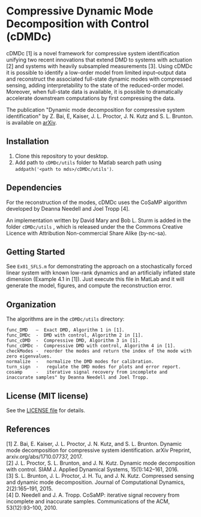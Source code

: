 # Compressive Dynamic Mode Decomposition with Control (cDMDc)
cDMDc [1] is a novel framework for compressive system identification unifying two recent innovations that extend DMD to systems with actuation [2] and systems with heavily subsampled measurements [3]. Using cDMDc it is possible to identify a low-order model from limited input–output data and reconstruct the associated full-state dynamic modes with compressed sensing, adding interpretability to the state of the reduced-order model. Moreover, when full-state data is available, it is possible to dramatically accelerate downstream computations by first compressing the data. 

The publication "Dynamic mode decomposition for compressive system identification"
by Z. Bai, E, Kaiser, J. L. Proctor, J. N. Kutz and S. L. Brunton. is available on [arXiv](https://arxiv.org/abs/1710.07737).

## Installation

1. Clone this repository to your desktop.
2. Add path to `cDMDc/utils` folder to Matlab search path using `addpath('<path to mds>/cDMDc/utils')`.

## Dependencies
For the reconstruction of the modes, cDMDc uses the CoSaMP algorithm developed by Deanna Needell and Joel Tropp [4].

An implementation written by David Mary and Bob L. Sturm is added in the folder `cDMDc/utils` , which is released under the the Commons Creative Licence with Attribution Non-commercial Share Alike (by-nc-sa).


## Getting Started

See `Ex01_SFLS.m` for demonstrating the approach on a stochastically forced linear system with known low-rank dynamics and an artificially inflated state dimension (Example 4.1 in [1]). Just execute this file in MatLab and it will generate the model, figures, and compute the reconstruction error.

## Organization

The algorithms are in the `cDMDc/utils` directory:
	
	func_DMD   —  Exact DMD, Algorithm 1 in [1].
	func_DMDc  -  DMD with control, Algorithm 2 in [1].
	func_cDMD  -  Compressive DMD, Algorithm 3 in [1].	
	func_cDMDc -  Compressive DMD with control, Algorithm 4 in [1].
	checkModes -  reorder the modes and return the index of the mode with zero eigenvalues.
	normalize  -   normalize the DMD modes for calibration.
	turn_sign  -   regulate the DMD modes for plots and error report.
	cosamp 	   -   iterative signal recovery from incomplete and inaccurate samples" by Deanna Needell and Joel Tropp.
    
## License (MIT license)

See the [LICENSE file](LICENSE) for details.

## References

[1] Z. Bai, E. Kaiser, J. L. Proctor, J. N. Kutz, and S. L. Brunton. Dynamic mode decomposition for compressive system identification. arXiv Preprint, arxiv.org/abs/1710.07737, 2017.<br />
[2] J. L. Proctor, S. L. Brunton, and J. N. Kutz. Dynamic mode decomposition with control. SIAM J. Applied Dynamical Systems, 15(1):142–161, 2016.<br />
[3] S. L. Brunton, J. L. Proctor, J. H. Tu, and J. N. Kutz. Compressed sensing and dynamic mode decomposition. Journal of Computational Dynamics, 2(2):165–191, 2015.<br />
[4] D. Needell and J. A. Tropp. CoSaMP: iterative signal recovery from incomplete and inaccurate samples. Communications of the ACM, 53(12):93–100, 2010.
